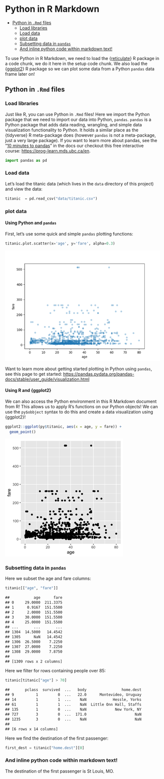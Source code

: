 Python in R Markdown
================

-   [Python in `.Rmd` files](#python-in-.rmd-files)
    -   [Load libraries](#load-libraries)
    -   [Load data](#load-data)
    -   [plot data](#plot-data)
    -   [Subsetting data in `pandas`](#subsetting-data-in-pandas)
    -   [And inline python code within markdown
        text!](#and-inline-python-code-within-markdown-text)

To use Python in R Markdown, we need to load the
{[reticulate](https://rstudio.github.io/reticulate/)} R package in a
code chunk, we do it here in the setup code chunk. We also load the
{[ggplot2](https://ggplot2.tidyverse.org/)} R package so we can plot
some data from a Python `pandas` data frame later on!

## Python in `.Rmd` files

### Load libraries

Just like R, you can use Python in `.Rmd` files! Here we import the
Python package that we need to import our data into Python, `pandas`.
`pandas` is a Python package that adds data reading, wrangling, and
simple data visualization functionality to Python. It holds a similar
place as the {tidyverse} R meta-package does (however `pandas` is not a
meta-package, just a very large package). If you want to learn more
about pandas, see the “[10 minutes to
pandas](https://pandas.pydata.org/pandas-docs/stable/user_guide/10min.html)”
in the docs our checkout this free interactive course:
<https://prog-learn.mds.ubc.ca/en>.

``` python
import pandas as pd
```

### Load data

Let’s load the titanic data (which lives in the `data` directory of this
project) and view the data:

``` python
titanic  = pd.read_csv("data/titanic.csv")
```

### plot data

#### Using Python and `pandas`

First, let’s use some quick and simple `pandas` plotting functions:

``` python
titanic.plot.scatter(x='age', y='fare', alpha=0.3)
```

<img src="python_rmd_files/figure-gfm/python-plot-1.png" width="672" />

Want to learn more about getting started plotting in Python using
`pandas`, see this page to get started:
<https://pandas.pydata.org/pandas-docs/stable/user_guide/visualization.html>

#### Using R and {ggplot2}

We can also access the Python environment in this R Markdown document
from R! This allows us to apply R’s functions on our Python objects! We
can use the `py$obbject` syntax to do this and create a data
visualization using {ggplot2}!

``` r
ggplot2::ggplot(py$titanic, aes(x = age, y = fare)) +
  geom_point()
```

![](python_rmd_files/figure-gfm/r-plot-1.png)<!-- -->

### Subsetting data in `pandas`

Here we subset the age and fare columns:

``` python
titanic[["age", "fare"]]
```

    ##           age      fare
    ## 0     29.0000  211.3375
    ## 1      0.9167  151.5500
    ## 2      2.0000  151.5500
    ## 3     30.0000  151.5500
    ## 4     25.0000  151.5500
    ## ...       ...       ...
    ## 1304  14.5000   14.4542
    ## 1305      NaN   14.4542
    ## 1306  26.5000    7.2250
    ## 1307  27.0000    7.2250
    ## 1308  29.0000    7.8750
    ## 
    ## [1309 rows x 2 columns]

Here we filter for rows containing people over 85:

``` python
titanic[titanic["age"] > 70]
```

    ##       pclass  survived  ...   body                home.dest
    ## 9          1         0  ...   22.0      Montevideo, Uruguay
    ## 14         1         1  ...    NaN            Hessle, Yorks
    ## 61         1         1  ...    NaN  Little Onn Hall, Staffs
    ## 135        1         0  ...    NaN             New York, NY
    ## 727        3         0  ...  171.0                      NaN
    ## 1235       3         0  ...    NaN                      NaN
    ## 
    ## [6 rows x 14 columns]

Here we find the destination of the first passenger:

``` python
first_dest = titanic["home.dest"][0]
```

### And inline python code within markdown text!

The destination of the first passenger is St Louis, MO.
